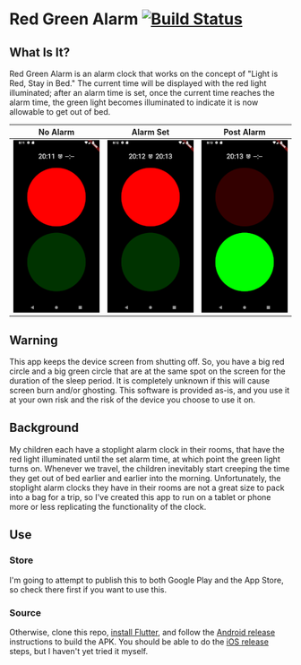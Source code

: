 # Red Green Alarm [![Build Status](https://travis-ci.org/fetherolfjd/red_green_alarm.svg?branch=master)](https://travis-ci.org/fetherolfjd/red_green_alarm)

## What Is It?

Red Green Alarm is an alarm clock that works on the concept of "Light is Red, Stay in Bed."
The current time will be displayed with the red light illuminated; after an alarm time is set,
once the current time reaches the alarm time, the green light becomes illuminated to indicate
it is now allowable to get out of bed.

No Alarm                      |  Alarm Set                     | Post Alarm
:----------------------------:|:------------------------------:|:-------------------------------:
![](misc/images/no_alarm.png) | ![](misc/images/alarm_set.png) | ![](misc/images/post_alarm.png)
## Warning
This app keeps the device screen from shutting off. So, you have a big red circle and
a big green circle that are at the same spot on the screen for the duration of the sleep
period. It is completely unknown if this will cause screen burn and/or ghosting. This
software is provided as-is, and you use it at your own risk and the risk of the device
you choose to use it on.

## Background

My children each have a stoplight alarm clock in their rooms, that have the red light
illuminated until the set alarm time, at which point the green light turns on.
Whenever we travel, the children inevitably start creeping the time they get out of bed
earlier and earlier into the morning. Unfortunately, the stoplight alarm clocks they have
in their rooms are not a great size to pack into a bag for a trip, so I've created this app
to run on a tablet or phone more or less replicating the functionality of the clock.

## Use

### Store

I'm going to attempt to publish this to both Google Play and the App Store, so check
there first if you want to use this.

### Source

Otherwise, clone this repo, [install Flutter](https://flutter.io/get-started/install/),
and follow the [Android release](https://flutter.io/android-release/) instructions
to build the APK. You should be able to do the [iOS release](https://flutter.io/ios-release/)
steps, but I haven't yet tried it myself.
